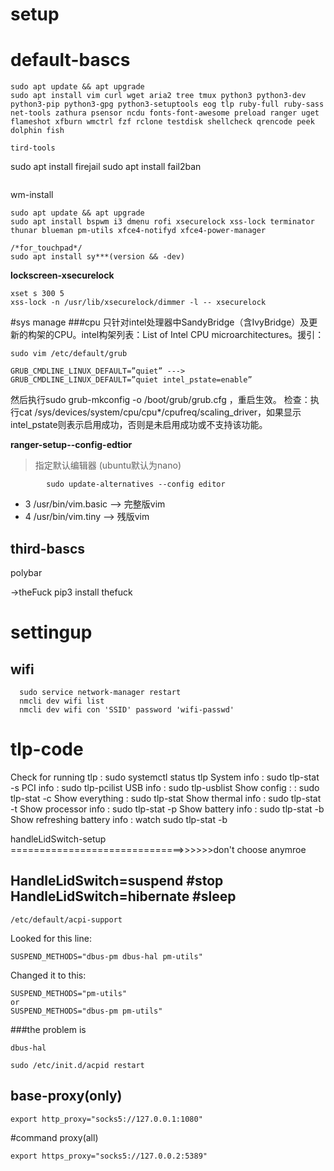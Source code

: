 # setup

default-bascs
==========
```
sudo apt update && apt upgrade
sudo apt install vim curl wget aria2 tree tmux python3 python3-dev python3-pip python3-gpg python3-setuptools eog tlp ruby-full ruby-sass net-tools zathura psensor ncdu fonts-font-awesome preload ranger uget flameshot xfburn wmctrl fzf rclone testdisk shellcheck qrencode peek dolphin fish

tird-tools
```
sudo apt install firejail
sudo apt install fail2ban
```
```
wm-install
```
sudo apt update && apt upgrade
sudo apt install bspwm i3 dmenu rofi xsecurelock xss-lock terminator thunar blueman pm-utils xfce4-notifyd xfce4-power-manager

/*for_touchpad*/
sudo apt install sy***(version && -dev)

```

 <strong>lockscreen-xsecurelock</strong>
```
xset s 300 5
xss-lock -n /usr/lib/xsecurelock/dimmer -l -- xsecurelock
```
#sys manage
###cpu
只针对intel处理器中SandyBridge（含IvyBridge）及更新的构架的CPU。intel构架列表：List of Intel CPU microarchitectures。援引：
```
sudo vim /etc/default/grub
```
```
GRUB_CMDLINE_LINUX_DEFAULT=”quiet” ---> GRUB_CMDLINE_LINUX_DEFAULT=”quiet intel_pstate=enable”
```
然后执行sudo grub-mkconfig -o /boot/grub/grub.cfg ，重启生效。
检查：执行cat /sys/devices/system/cpu/cpu*/cpufreq/scaling_driver，如果显示intel_pstate则表示启用成功，否则是未启用成功或不支持该功能。


 <strong>ranger-setup--config-edtior</strong>
 >指定默认编辑器
 (ubuntu默认为nano)
```
        sudo update-alternatives --config editor
```
* 3   /usr/bin/vim.basic --> 完整版vim
* 4   /usr/bin/vim.tiny  -->  残版vim
                
        

third-bascs
-------------
polybar

->theFuck
pip3 install thefuck

settingup
========

wifi
------------
```
  sudo service network-manager restart
  nmcli dev wifi list
  nmcli dev wifi con 'SSID' password 'wifi-passwd'
```

tlp-code
=========

Check for running tlp : sudo systemctl status tlp
System info : sudo tlp-stat -s
PCI info : sudo tlp-pcilist
USB info :  sudo tlp-usblist
Show config :  : sudo tlp-stat -c
Show everything : sudo tlp-stat 
Show thermal info : sudo tlp-stat -t
Show processor info : sudo tlp-stat -p
Show battery info : sudo tlp-stat -b
Show refreshing battery info : watch sudo tlp-stat -b

handleLidSwitch-setup
==============================>>>>>>don't choose anymroe

HandleLidSwitch=suspend		#stop
HandleLidSwitch=hibernate		#sleep
--------------------------------
```
/etc/default/acpi-support
```

Looked for this line:

~~~
SUSPEND_METHODS="dbus-pm dbus-hal pm-utils"
~~~

Changed it to this:

~~~
SUSPEND_METHODS="pm-utils"
or
SUSPEND_METHODS="dbus-pm pm-utils"

~~~
###the problem is 
~~~
dbus-hal 
~~~

```
sudo /etc/init.d/acpid restart
```
## base-proxy(only)
~~~
export http_proxy="socks5://127.0.0.1:1080"
~~~

#command proxy(all)
~~~
export https_proxy="socks5://127.0.0.2:5389"
~~~
